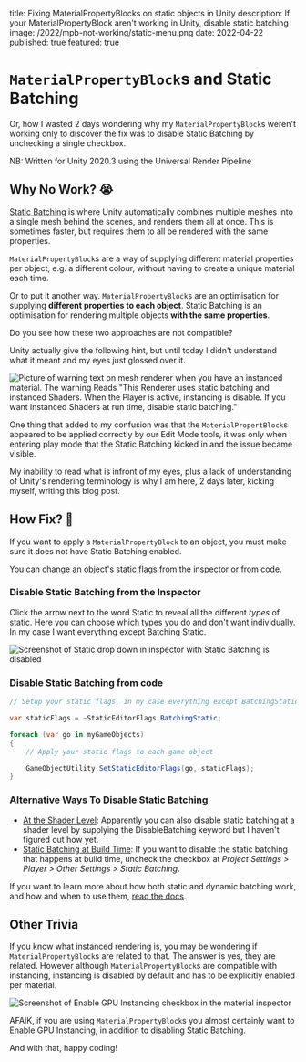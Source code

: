 title: Fixing MaterialPropertyBlocks on static objects in Unity
description: If your MaterialPropertyBlock aren't working in Unity, disable static batching
image: /2022/mpb-not-working/static-menu.png
date: 2022-04-22
published: true
featured: true

# `MaterialPropertyBlock`s and Static Batching

Or, how I wasted 2 days wondering why my `MaterialPropertyBlock`s weren't working only to discover the fix was to disable Static Batching by unchecking a single checkbox.

NB: Written for Unity 2020.3 using the Universal Render Pipeline

## Why No Work? 😭

[Static Batching](https://docs.unity3d.com/2020.3/Documentation/Manual/static-batching.html) is where Unity automatically combines multiple meshes into a single mesh behind the scenes, and renders them all at once. This is sometimes faster, but requires them to all be rendered with the same properties.

`MaterialPropertyBlock`s are a way of supplying different material properties per object, e.g. a different colour, without having to create a unique material each time.

Or to put it another way. `MaterialPropertyBlock`s are an optimisation for supplying **different properties to each object**. Static Batching is an optimisation for rendering multiple objects **with the same properties**.

Do you see how these two approaches are not compatible?

Unity actually give the following hint, but until today I didn't understand what it meant and my eyes just glossed over it.

![Picture of warning text on mesh renderer when you have an instanced material. The warning Reads "This Renderer uses static batching and instanced Shaders. When the Player is active, instancing is disable. If you want instanced Shaders at run time, disable static batching."](/2022/mpb-not-working/warning.png)

One thing that added to my confusion was that the `MaterialPropertBlock`s appeared to be applied correctly by our Edit Mode tools, it was only when entering play mode that the Static Batching kicked in and the issue became visible.

My inability to read what is infront of my eyes, plus a lack of understanding of Unity's rendering terminology is why I am here, 2 days later, kicking myself, writing this blog post.

## How Fix? 👷

If you want to apply a `MaterialPropertyBlock` to an object, you must make sure it does not have Static Batching enabled.

You can change an object's static flags from the inspector or from code.

### Disable Static Batching from the Inspector

Click the arrow next to the word Static to reveal all the different *types* of static. Here you can choose which types you do and don't want individually. In my case I want everything except Batching Static.

![Screenshot of Static drop down in inspector with Static Batching is disabled](/2022/mpb-not-working/static-menu.png)

### Disable Static Batching from code

```csharp
// Setup your static flags, in my case everything except BatchingStatic

var staticFlags = ~StaticEditorFlags.BatchingStatic;

foreach (var go in myGameObjects)
{
	// Apply your static flags to each game object

    GameObjectUtility.SetStaticEditorFlags(go, staticFlags);
}
```

### Alternative Ways To Disable Static Batching

* [At the Shader Level](https://docs.unity3d.com/2020.3/Documentation/Manual/static-batching.html#:~:text=The%20Mesh%20Renderer,set%20to%20true.): Apparently you can also disable static batching at a shader level by supplying the DisableBatching keyword but I haven't figured out how yet.
* [Static Batching at Build Time](https://docs.unity3d.com/2020.3/Documentation/Manual/static-batching.html#:~:text=see%20Performance%20implications.-,Static%20batching%20at%20build%20time,-You%20can%20enable): If you want to disable the static batching that happens at build time, uncheck the checkbox at *Project Settings > Player > Other Settings > Static Batching*.

If you want to learn more about how both static and dynamic batching work, and how and when to use them, [read the docs](https://docs.unity3d.com/Manual/DrawCallBatching.html).

## Other Trivia

If you know what instanced rendering is, you may be wondering if `MaterialPropertyBlock`s are related to that. The answer is yes, they are related. However although `MaterialPropertyBlock`s are compatible with instancing, instancing is disabled by default and has to be explicitly enabled per material.

![Screenshot of Enable GPU Instancing checkbox in the material inspector](/2022/mpb-not-working/enable-gpu-instancing.png)

AFAIK, if you are using `MaterialPropertyBlock`s you almost certainly want to Enable GPU Instancing, in addition to disabling Static Batching.

And with that, happy coding!